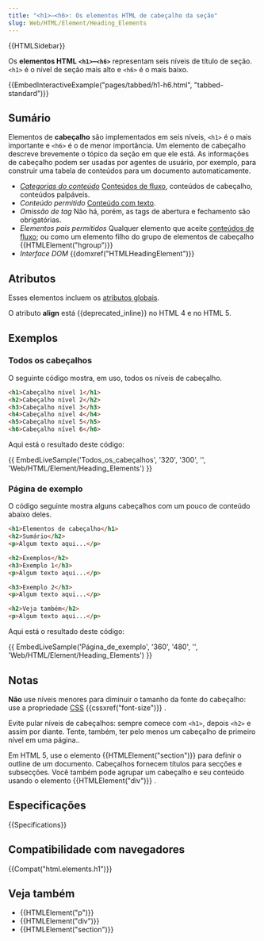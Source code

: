 ```yaml
---
title: "<h1>–<h6>: Os elementos HTML de cabeçalho da seção"
slug: Web/HTML/Element/Heading_Elements
---
```


{{HTMLSidebar}}

Os **elementos HTML** **`<h1>`–`<h6>`** representam seis níveis de título de seção. `<h1>` é o nível de seção mais alto e `<h6>` é o mais baixo.

{{EmbedInteractiveExample("pages/tabbed/h1-h6.html", "tabbed-standard")}}

## Sumário

Elementos de **cabeçalho** são implementados em seis níveis, `<h1>` é o mais importante e `<h6>` é o de menor importância. Um elemento de cabeçalho descreve brevemente o tópico da seção em que ele está. As informações de cabeçalho podem ser usadas por agentes de usuário, por exemplo, para construir uma tabela de conteúdos para um documento automaticamente.

- _[Categorias do conteúdo](/pt-BR/docs/Web/HTML/Content_categories)_ [Conteúdos de fluxo](/pt-BR/docs/Web/HTML/Content_categories#Flow_content), conteúdos de cabeçalho, conteúdos palpáveis.
- _Conteúdo permitido_ [Conteúdo com texto](/pt-BR/docs/Web/HTML/Content_categories#Phrasing_content).
- _Omissão de tag_ Não há, porém, as tags de abertura e fechamento são obrigatórias.
- _Elementos pais permitidos_ Qualquer elemento que aceite [conteúdos de fluxo](/pt-BR/docs/Web/HTML/Content_categories#Flow_content); ou como um elemento filho do grupo de elementos de cabeçalho {{HTMLElement("hgroup")}}
- _Interface DOM_ {{domxref("HTMLHeadingElement")}}

## Atributos

Esses elementos incluem os [atributos globais](/pt-BR/docs/Web/HTML/Global_attributes).

O atributo **align** está {{deprecated_inline}} no HTML 4 e no HTML 5.

## Exemplos

### Todos os cabeçalhos

O seguinte código mostra, em uso, todos os níveis de cabeçalho.

```html
<h1>Cabeçalho nível 1</h1>
<h2>Cabeçalho nível 2</h2>
<h3>Cabeçalho nível 3</h3>
<h4>Cabeçalho nível 4</h4>
<h5>Cabeçalho nível 5</h5>
<h6>Cabeçalho nível 6</h6>
```

Aqui está o resultado deste código:

{{ EmbedLiveSample('Todos_os_cabeçalhos', '320', '300', '', 'Web/HTML/Element/Heading_Elements') }}

### Página de exemplo

O código seguinte mostra alguns cabeçalhos com um pouco de conteúdo abaixo deles.

```html
<h1>Elementos de cabeçalho</h1>
<h2>Sumário</h2>
<p>Algum texto aqui...</p>

<h2>Exemplos</h2>
<h3>Exemplo 1</h3>
<p>Algum texto aqui...</p>

<h3>Exemplo 2</h3>
<p>Algum texto aqui...</p>

<h2>Veja também</h2>
<p>Algum texto aqui...</p>
```

Aqui está o resultado deste código:

{{ EmbedLiveSample('Página_de_exemplo', '360', '480', '', 'Web/HTML/Element/Heading_Elements') }}

## Notas

**Não** use níveis menores para diminuir o tamanho da fonte do cabeçalho: use a propriedade [CSS](/pt-BR/docs/Web/CSS) {{cssxref("font-size")}} .

Evite pular níveis de cabeçalhos: sempre comece com `<h1>`, depois `<h2>` e assim por diante. Tente, também, ter pelo menos um cabeçalho de primeiro nível em uma página..

Em HTML 5, use o elemento {{HTMLElement("section")}} para definir o outline de um documento. Cabeçalhos fornecem títulos para secções e subsecções. Você também pode agrupar um cabeçalho e seu conteúdo usando o elemento {{HTMLElement("div")}} .

## Especificações

{{Specifications}}

## Compatibilidade com navegadores

{{Compat("html.elements.h1")}}

## Veja também

- {{HTMLElement("p")}}
- {{HTMLElement("div")}}
- {{HTMLElement("section")}}
